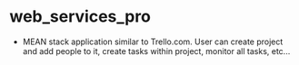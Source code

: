 # web_services_pro

- MEAN stack application similar to Trello.com. User can create project and add people to it, create tasks within project, monitor all tasks, etc...  



